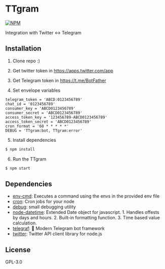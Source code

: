 # TTgram

[![NPM](https://nodei.co/npm/ttgram.png?downloads=true&downloadRank=true&stars=true)](https://nodei.co/npm/ttgram/)

Integration with Twitter <-> Telegram

## Installation

1. Clone repo :)

2. Get twitter token in https://apps.twitter.com/app

3. Get Telegram token in https://t.me/BotFather

4. Set envelope variables
```
telegram_token = 'ABCD:0123456789'
chat_id = '0123456789'
consumer_key = 'ABCD0123456789'
consumer_secret = 'ABCD0123456789'
access_token_key = '123456789-ABCD0123456789'
access_token_secret = 'ABCD0123456789'
cron_format = '60 * * * * *'
DEBUG = 'TTgram:bot, TTgram:error'
```

5. Install dependencies
```bash
$ npm install
```

6. Run the TTgram
```bash
$ npm start
```

## Dependencies

- [env-cmd](https://ghub.io/env-cmd): Executes a command using the envs in the provided env file
- [cron](https://ghub.io/cron): Cron jobs for your node
- [debug](https://ghub.io/debug): small debugging utility
- [node-datetime](https://ghub.io/node-datetime): Extended Date object for javascript. 1. Handles offests by days and hours. 2. Built-in formatting function. 3. Time based value calculation.
- [telegraf](https://ghub.io/telegraf): 📡 Modern Telegram bot framework
- [twitter](https://ghub.io/twitter): Twitter API client library for node.js

## License

GPL-3.0

